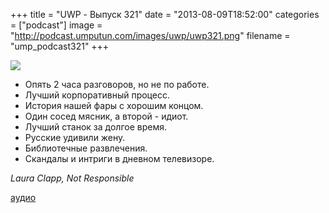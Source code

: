 +++
title = "UWP - Выпуск 321"
date = "2013-08-09T18:52:00"
categories = ["podcast"]
image = "http://podcast.umputun.com/images/uwp/uwp321.png"
filename = "ump_podcast321"
+++

![](https://podcast.umputun.com/images/uwp/uwp321.png)

- Опять 2 часа разговоров, но не по работе.
- Лучший корпоративный процесс.
- История нашей фары с хорошим концом.
- Один сосед мясник, а второй - идиот.
- Лучший станок за долгое время.
- Русские удивили жену.
- Библиотечные развлечения.
- Скандалы и интриги в дневном телевизоре.

_Laura Clapp, Not Responsible_

[аудио](https://podcast.umputun.com/media/ump_podcast321.mp3)

<audio src="https://podcast.umputun.com/media/ump_podcast321.mp3" preload="none"></audio>
